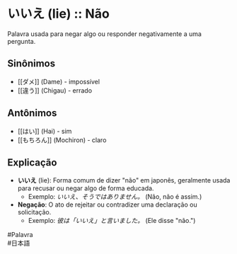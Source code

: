 # いいえ (Iie) :: Não
Palavra usada para negar algo ou responder negativamente a uma pergunta.

## Sinônimos
- [[ダメ]] (Dame) - impossível  
- [[違う]] (Chigau) - errado  

## Antônimos
- [[はい]] (Hai) - sim  
- [[もちろん]] (Mochiron) - claro  

## Explicação
- **いいえ** (Iie): Forma comum de dizer "não" em japonês, geralmente usada para recusar ou negar algo de forma educada.
  - Exemplo: *いいえ、そうではありません。* (Não, não é assim.)
- **Negação**: O ato de rejeitar ou contradizer uma declaração ou solicitação.
  - Exemplo: *彼は「いいえ」と言いました。* (Ele disse "não.")

#Palavra  
#日本語  

